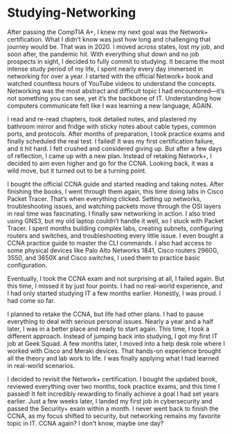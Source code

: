 # Studying-Networking

After passing the CompTIA A+, I knew my next goal was the Network+ certification. What I didn’t know was just how long and challenging that journey would be. That was in 2020. I moved across states, lost my job, and soon after, the pandemic hit. With everything shut down and no job prospects in sight, I decided to fully commit to studying. It became the most intense study period of my life, I spent nearly every day immersed in networking for over a year. I started with the official Network+ book and watched countless hours of YouTube videos to understand the concepts. Networking was the most abstract and difficult topic I had encountered—it’s not something you can see, yet it’s the backbone of IT. Understanding how computers communicate felt like I was learning a new language, AGAIN. 

I read and re-read chapters, took detailed notes, and plastered my bathroom mirror and fridge with sticky notes about cable types, common ports, and protocols. After months of preparation, I took practice exams and finally scheduled the real test. I failed! It was my first certification failure, and it hit hard. I felt crushed and considered giving up. But after a few days of reflection, I came up with a new plan. Instead of retaking Network+, I decided to aim even higher and go for the CCNA. Looking back, it was a wild move, but it turned out to be a turning point.

I bought the official CCNA guide and started reading and taking notes. After finishing the books, I went through them again, this time doing labs in Cisco Packet Tracer. That’s when everything clicked. Setting up networks, troubleshooting issues, and watching packets move through the OSI layers in real time was fascinating. I finally saw networking in action. I also tried using GNS3, but my old laptop couldn’t handle it well, so I stuck with Packet Tracer. I spent months building complex labs, creating subnets, configuring routers and switches, and troubleshooting every little issue. I even bought a CCNA practice guide to master the CLI commands. I also had access to some physical devices like Palo Alto Networks 1841, Cisco routers 2960G, 3550, and 3650X and Cisco switches, I used them to practice basic configuration.

Eventually, I took the CCNA exam and not surprising at all, I failed again. But this time, I missed it by just four points. I had no real-world experience, and I had only started studying IT a few months earlier. Honestly, I was proud. I had come so far.

I planned to retake the CCNA, but life had other plans. I had to pause everything to deal with serious personal issues. Nearly a year and a half later, I was in a better place and ready to start again. This time, I took a different approach. Instead of jumping back into studying, I got my first IT job at Geek Squad. A few months later, I moved into a help desk role where I worked with Cisco and Meraki devices. That hands-on experience brought all the theory and lab work to life. I was finally applying what I had learned in real-world scenarios.

I decided to revisit the Network+ certification. I bought the updated book, reviewed everything over two months, took practice exams, and this time I passed! It felt incredibly rewarding to finally achieve a goal I had set years earlier. Just a few weeks later, I landed my first job in cybersecurity and passed the Security+ exam within a month. I never went back to finish the CCNA, as my focus shifted to security, but networking remains my favorite topic in IT.  CCNA again? I don't know, maybe one day?

